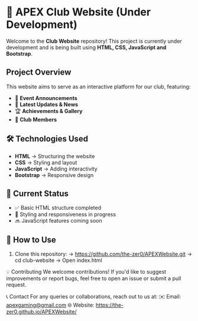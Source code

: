 # 🚀 APEX Club Website (Under Development)  

Welcome to the **Club Website** repository! This project is currently under development and is being built using **HTML, CSS, JavaScript and Bootstrap**.  

## Project Overview  
This website aims to serve as an interactive platform for our club, featuring:  
- 📅 **Event Announcements**  
- 📰 **Latest Updates & News**  
- 🏆 **Achievements & Gallery**  
- 📢 **Club Members**  

## 🛠️ Technologies Used  
- **HTML** → Structuring the website  
- **CSS** → Styling and layout  
- **JavaScript** → Adding interactivity  
- **Bootstrap** → Responsive design  

## 🚧 Current Status  
- ✅ Basic HTML structure completed  
- 🔄 Styling and responsiveness in progress  
- 🔜 JavaScript features coming soon  

## 📂 How to Use  
1. Clone this repository:
  -> https://github.com/the-zer0/APEXWebsite.git
  -> cd club-website
  -> Open index.html

💡 Contributing
We welcome contributions! If you'd like to suggest improvements or report bugs, feel free to open an issue or submit a pull request.

📞 Contact
For any queries or collaborations, reach out to us at:
✉️ Email: apexgaming@gmail.com
🌐 Website: https://the-zer0.github.io/APEXWebsite/
